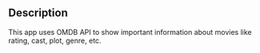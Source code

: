## Description
This app uses OMDB API to show important information about movies like rating, cast, plot, genre, etc.
